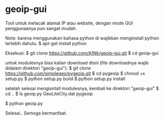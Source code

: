 # geoip-gui

Tool untuk melacak alamat IP atau website, dengan mode GUI penggunaanya pun sangat mudah.

Note:
karena menggunakan bahasa python di wajibkan menginstall python terlebih dahulu.
$ apt-get install python 

Eksekusi:
$ git clone https://github.com/A1Nk/geoip-gui.git
$ cd geoip-gui

untuk modulesnya bisa kalian download disni (file downloadnya wajib didalam direktori "geoip-gui"):
$ git clone https://github.com/simplegeo/pygeoip.git
$ cd pygeoip
$ chmod +x setup.py
$ python setup.py build
$ python setup.py install

setelah selesai mengisntall modulesnya, kembali ke direktori "geoip-gui"
$ cd ..
$ ls
geoip.py    GeoLiteCity.dat     pygeoip

$ python geoip.py

Selesai..
Semoga bermanfaat.
